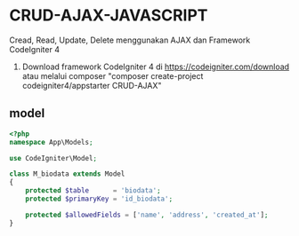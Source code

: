 # CRUD-AJAX-JAVASCRIPT
Cread, Read, Update, Delete menggunakan AJAX dan Framework CodeIgniter 4
1. Download framework CodeIgniter 4 di https://codeigniter.com/download atau melalui composer "composer create-project codeigniter4/appstarter CRUD-AJAX"

## model
```php
<?php
namespace App\Models;

use CodeIgniter\Model;

class M_biodata extends Model
{
    protected $table      = 'biodata';
    protected $primaryKey = 'id_biodata';

    protected $allowedFields = ['name', 'address', 'created_at'];
}
```
